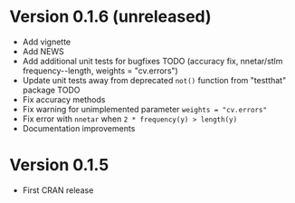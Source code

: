 # Version 0.1.6 (unreleased)
* Add vignette
* Add NEWS
* Add additional unit tests for bugfixes TODO (accuracy fix, nnetar/stlm frequency--length, weights = "cv.errors")
* Update unit tests away from deprecated `not()` function from "testthat" package TODO
* Fix accuracy methods
* Fix warning for unimplemented parameter `weights = "cv.errors"`
* Fix error with `nnetar` when `2 * frequency(y) > length(y)`
* Documentation improvements

# Version 0.1.5
* First CRAN release
